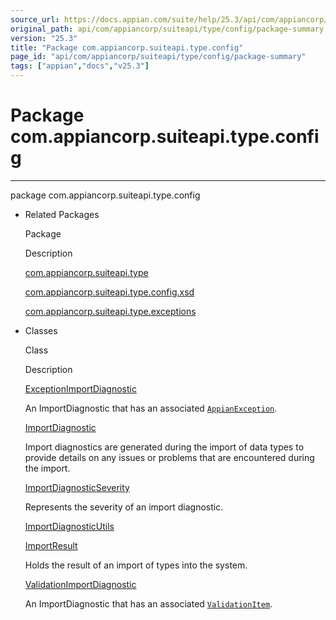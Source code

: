```yaml
---
source_url: https://docs.appian.com/suite/help/25.3/api/com/appiancorp/suiteapi/type/config/package-summary.html
original_path: api/com/appiancorp/suiteapi/type/config/package-summary.html
version: "25.3"
title: "Package com.appiancorp.suiteapi.type.config"
page_id: "api/com/appiancorp/suiteapi/type/config/package-summary"
tags: ["appian","docs","v25.3"]
---
```



# Package com.appiancorp.suiteapi.type.config

* * *

package com.appiancorp.suiteapi.type.config

-   Related Packages

    Package

    Description

    [com.appiancorp.suiteapi.type](../package-summary.html)

    [com.appiancorp.suiteapi.type.config.xsd](xsd/package-summary.html)

    [com.appiancorp.suiteapi.type.exceptions](../exceptions/package-summary.html)

-   Classes

    Class

    Description

    [ExceptionImportDiagnostic](ExceptionImportDiagnostic.html "class in com.appiancorp.suiteapi.type.config")

    An ImportDiagnostic that has an associated [`AppianException`](../../../exceptions/AppianException.html "class in com.appiancorp.exceptions").

    [ImportDiagnostic](ImportDiagnostic.html "class in com.appiancorp.suiteapi.type.config")

    Import diagnostics are generated during the import of data types to provide details on any issues or problems that are encountered during the import.

    [ImportDiagnosticSeverity](ImportDiagnosticSeverity.html "class in com.appiancorp.suiteapi.type.config")

    Represents the severity of an import diagnostic.

    [ImportDiagnosticUtils](ImportDiagnosticUtils.html "class in com.appiancorp.suiteapi.type.config")

    [ImportResult](ImportResult.html "class in com.appiancorp.suiteapi.type.config")

    Holds the result of an import of types into the system.

    [ValidationImportDiagnostic](ValidationImportDiagnostic.html "class in com.appiancorp.suiteapi.type.config")

    An ImportDiagnostic that has an associated [`ValidationItem`](../../common/ValidationItem.html "class in com.appiancorp.suiteapi.common").